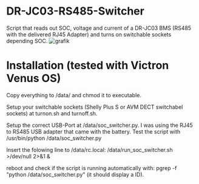 # DR-JC03-RS485-Switcher
Script that reads out SOC, voltage and current of a DR-JC03 BMS (RS485 with the delivered RJ45 Adapter) and turns on switchable sockets depending SOC.
![grafik](https://github.com/christian1980nrw/DR-JC03-RS485-Switcher/assets/6513794/2275e2c6-9a4b-402a-8502-5c86416cda18)

# Installation (tested with Victron Venus OS)
Copy everything to /data/ and chmod it to executable.

Setup your switchable sockets (Shelly Plus S or AVM DECT switchabel sockets) at turnon.sh and turnoff.sh.

Setup the correct USB-Port at /data/soc_switcher.py. I was using the RJ45 to RS485 USB adapter that came with the battery.
Test the script with /usr/bin/python /data/soc_switcher.py

Insert the folowing line to /data/rc.local:
/data/run_soc_switcher.sh >/dev/null 2>&1 &

reboot and check if the script is running automatically with:
pgrep -f "python /data/soc_switcher.py" (it should display a ID).



